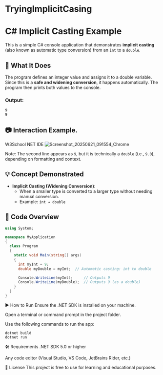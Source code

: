# TryingImplicitCasing
# C# Implicit Casting Example

This is a simple C# console application that demonstrates **implicit casting** (also known as automatic type conversion) from an `int` to a `double`.

## 📌 What It Does

The program defines an integer value and assigns it to a double variable. Since this is a **safe and widening conversion**, it happens automatically. The program then prints both values to the console.

### Output:
```
9
9
```
## 📷 Interaction Example.
W3School NET IDE
![Screenshot_20250621_091554_Chrome](https://github.com/user-attachments/assets/36c06d9d-82d8-4cb4-a6e2-70d0e626b813)

Note: The second line appears as `9`, but it is technically a `double` (i.e., `9.0`), depending on formatting and context.

## 💡 Concept Demonstrated

- **Implicit Casting (Widening Conversion)**: 
  - When a smaller type is converted to a larger type without needing manual conversion.
  - Example: `int → double`

## 🧠 Code Overview

```csharp
using System;

namespace MyApplication
{
  class Program
  {
    static void Main(string[] args)
    {
      int myInt = 9;
      double myDouble = myInt;  // Automatic casting: int to double

      Console.WriteLine(myInt);     // Outputs 9
      Console.WriteLine(myDouble);  // Outputs 9 (as a double)
    }
  }
}
```

▶️ How to Run
Ensure the .NET SDK is installed on your machine.

Open a terminal or command prompt in the project folder.

Use the following commands to run the app:
```
dotnet build
dotnet run
```

🛠️ Requirements
.NET SDK 5.0 or higher

Any code editor (Visual Studio, VS Code, JetBrains Rider, etc.)

🧾 License
This project is free to use for learning and educational purposes.
